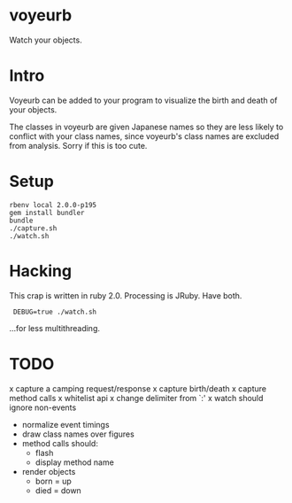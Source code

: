 voyeurb
=======

Watch your objects.

Intro
=====

Voyeurb can be added to your program to visualize the birth and death of your objects.

The classes in voyeurb are given Japanese names so they are less likely to conflict with your class names, since voyeurb's class names are excluded from analysis. Sorry if this is too cute.

Setup
=====

    rbenv local 2.0.0-p195
    gem install bundler
    bundle
    ./capture.sh
    ./watch.sh

Hacking
=======

This crap is written in ruby 2.0. Processing is JRuby. Have both.

     DEBUG=true ./watch.sh

...for less multithreading.

TODO
====

x capture a camping request/response
  x capture birth/death
  x capture method calls
  x whitelist api
  x change delimiter from `:'
x watch should ignore non-events
- normalize event timings
- draw class names over figures
- method calls should:
  - flash
  - display method name
- render objects
  - born = up
  - died = down

